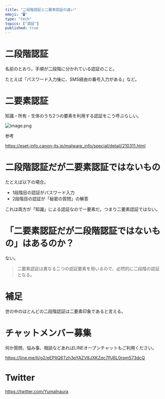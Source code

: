 ```yaml
---
title: "二段階認証と二要素認証の違い"
emoji: "🖥"
type: "tech"
topics: ["認証"]
published: true
---
```


# 二段階認証

名前のとおり。手順が二段階に分かれている認証のこと。

たとえば「パスワード入力後に、SMS経由の番号入力がある」など。

# 二要素認証

知識・所有・生体のうち2つの要素を利用する認証をこう呼ぶらしい。

![image.png](https://qiita-image-store.s3.ap-northeast-1.amazonaws.com/0/89618/4a45e92b-5e0c-6ad0-8303-e8def2e0de01.png)


参考

https://eset-info.canon-its.jp/malware_info/special/detail/210311.html


# 二段階認証だが二要素認証ではないもの

たとえば以下の場合。

- 1段階目の認証がパスワード入力
- 2段階目の認証が「秘密の質問」の解答

これは両方が「知識」による認証なので一要素だ。つまり二要素認証ではない。

# 「二要素認証だが二段階認証ではないもの」はあるのか？

ない。

>二要素認証は異なる二つの認証要素を用いるので、必然的に二段階の認証となる。

# 補足

世の中のほとんどの二段階認証は二要素印象であると言える。



<!-- Update From Qiita API -->

# チャットメンバー募集


何か質問、悩み事、相談などあればLINEオープンチャットもご利用ください。

https://line.me/ti/g2/eEPltQ6Tzh3pYAZV8JXKZqc7PJ6L0rpm573dcQ


# Twitter

https://twitter.com/YumaInaura

<!-- Update From Qiita API -->

